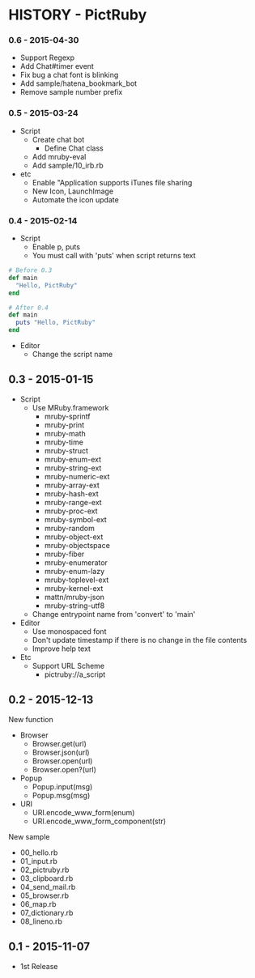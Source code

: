 # HISTORY - PictRuby

### 0.6 - 2015-04-30

- Support Regexp
- Add Chat#timer event
- Fix bug a chat font is blinking
- Add sample/hatena_bookmark_bot
- Remove sample number prefix

### 0.5 - 2015-03-24

- Script
  - Create chat bot
    - Define Chat class
  - Add mruby-eval
  - Add sample/10_irb.rb
- etc
  - Enable "Application supports iTunes file sharing
  - New Icon, LaunchImage
  - Automate the icon update

### 0.4 - 2015-02-14

- Script
  - Enable p, puts
  - You must call with 'puts' when script returns text

```ruby
# Before 0.3
def main
  "Hello, PictRuby"
end
```

```ruby
# After 0.4
def main
  puts "Hello, PictRuby"
end
```

- Editor
  - Change the script name

## 0.3 - 2015-01-15

- Script
  - Use MRuby.framework
    - mruby-sprintf
    - mruby-print
    - mruby-math
    - mruby-time
    - mruby-struct
    - mruby-enum-ext
    - mruby-string-ext
    - mruby-numeric-ext
    - mruby-array-ext
    - mruby-hash-ext
    - mruby-range-ext
    - mruby-proc-ext
    - mruby-symbol-ext
    - mruby-random
    - mruby-object-ext
    - mruby-objectspace
    - mruby-fiber
    - mruby-enumerator
    - mruby-enum-lazy
    - mruby-toplevel-ext
    - mruby-kernel-ext
    - mattn/mruby-json
    - mruby-string-utf8
  - Change entrypoint name from 'convert' to 'main'
- Editor
  - Use monospaced font
  - Don't update timestamp if there is no change in the file contents
  - Improve help text
- Etc
  - Support URL Scheme
    - pictruby://a_script

## 0.2 - 2015-12-13

New function

- Browser
  - Browser.get(url)
  - Browser.json(url)
  - Browser.open(url)
  - Browser.open?(url)
- Popup
  - Popup.input(msg)
  - Popup.msg(msg)
- URI
  - URI.encode_www_form(enum)
  - URI.encode_www_form_component(str)

New sample

- 00_hello.rb
- 01_input.rb
- 02_pictruby.rb
- 03_clipboard.rb
- 04_send_mail.rb
- 05_browser.rb
- 06_map.rb
- 07_dictionary.rb
- 08_lineno.rb


## 0.1 - 2015-11-07

- 1st Release
